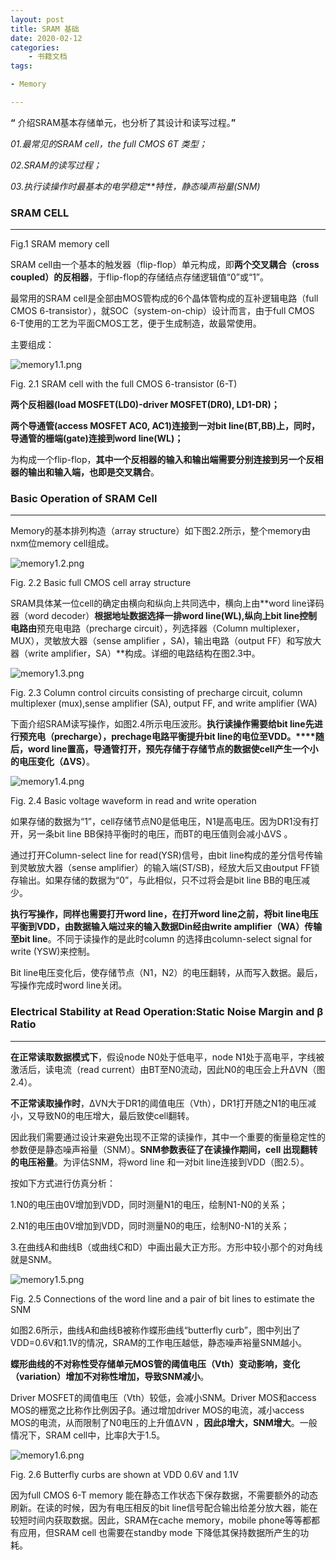 ```yaml
---
layout: post
title: SRAM 基础
date: 2020-02-12
categories:
	- 书籍文档
tags: 

- Memory

---
```




**“** 介绍SRAM基本存储单元，也分析了其设计和读写过程。**”**

*01.最常见的SRAM cell，the full CMOS 6T 类型；*

*02.SRAM的读写过程；*

*03.执行读操作时最基本的电学稳定**特性，静态噪声裕量(SNM)*

<!--more-->

### SRAM CELL

------

Fig.1 SRAM memory cell

SRAM cell由一个基本的触发器（flip-flop）单元构成，即**两个交叉耦合（cross coupled）的反相器**，于flip-flop的存储结点存储逻辑值“0”或“1”。



最常用的SRAM cell是全部由MOS管构成的6个晶体管构成的互补逻辑电路（full CMOS 6-transistor），就SOC（system-on-chip）设计而言，由于full CMOS 6-T使用的工艺为平面CMOS工艺，便于生成制造，故最常使用。



主要组成：

![memory1.1.png](https://i.loli.net/2020/02/27/nZwstNU3l7X1jk9.png)

Fig. 2.1 SRAM cell with the full CMOS 6-transistor (6-T)

**两个反相器(load MOSFET(LD0)-driver MOSFET(DR0), LD1-DR)；**

**两个导通管(access MOSFET AC0, AC1)连接到一对bit line(BT,BB)上，同时，导通管的栅端(gate)连接到word line(WL)；**

为构成一个flip-flop，**其中一个反相器的输入和输出端需要分别连接到另一个反相器的输出和输入端，也即是交叉耦合**。


### Basic Operation of SRAM Cell

------


Memory的基本排列构造（array structure）如下图2.2所示，整个memory由nxm位memory cell组成。



![memory1.2.png](https://i.loli.net/2020/02/27/WFMs2twxDJ1IjO9.png)

Fig. 2.2 Basic full CMOS cell array structure

SRAM具体某一位cell的确定由横向和纵向上共同选中，横向上由**word line译码器（word decoder）**根据地址数据选择一排word line(WL),纵向上bit line控制电路由**预充电电路（precharge circuit），列选择器（Column multiplexer，MUX），灵敏放大器（sense amplifier ，SA)，输出电路（output FF）和写放大器（write amplifier，SA）**构成。详细的电路结构在图2.3中。



![memory1.3.png](https://i.loli.net/2020/02/27/69DFvj1B7X8oMEm.png)

Fig. 2.3 Column control circuits consisting of precharge circuit, column multiplexer (mux),sense amplifier (SA), output FF, and write amplifier (WA)

下面介绍SRAM读写操作，如图2.4所示电压波形。**执行读操作需要给bit line先进行预充电（precharge），prechage电路平衡提升bit line的电位至VDD。****随后，word line置高，导通管打开，预先存储于存储节点的数据使cell产生一个小的电压变化（ΔVS）**。

![memory1.4.png](https://i.loli.net/2020/02/27/zaXEm61eDb2NOdR.png)

Fig. 2.4 Basic voltage waveform in read and write operation

如果存储的数据为“1”，cell存储节点N0是低电压，N1是高电压。因为DR1没有打开，另一条bit line BB保持平衡时的电压，而BT的电压值则会减小ΔVS 。



通过打开Column-select line for read(YSR)信号，由bit line构成的差分信号传输到灵敏放大器（sense amplifier）的输入端(ST/SB)，经放大后又由output FF锁存输出。如果存储的数据为“0”，与此相似，只不过将会是bit line BB的电压减少。



**执行写操作，同样也需要打开word line，在打开word line之前，将bit line电压平衡到VDD，由数据输入端过来的输入数据Din经由write amplifier（WA）传输至bit line**。不同于读操作的是此时column 的选择由column-select signal for write (YSW)来控制。



Bit line电压变化后，使存储节点（N1，N2）的电压翻转，从而写入数据。最后，写操作完成时word line关闭。




### Electrical Stability at Read Operation:Static Noise Margin and β Ratio
------





**在正常读取数据模式下**，假设node N0处于低电平，node N1处于高电平，字线被激活后，读电流（read current）由BT至N0流动，因此N0的电压会上升ΔVN（图2.4）。



**不正常读取操作时**，ΔVN大于DR1的阈值电压（Vth），DR1打开随之N1的电压减小，又导致N0的电压增大，最后致使cell翻转。



因此我们需要通过设计来避免出现不正常的读操作，其中一个重要的衡量稳定性的参数便是静态噪声裕量（SNM）。**SNM参数表征了在读操作期间，cell 出现翻转的电压裕量**。为评估SNM，将word line 和一对bit line连接到VDD（图2.5）。



按如下方式进行仿真分析：

1.N0的电压由0V增加到VDD，同时测量N1的电压，绘制N1-N0的关系；

2.N1的电压由0V增加到VDD，同时测量N0的电压，绘制N0-N1的关系；

3.在曲线A和曲线B（或曲线C和D）中画出最大正方形。方形中较小那个的对角线就是SNM。



![memory1.5.png](https://i.loli.net/2020/02/27/fikUnxgZJH63MQC.png)

Fig. 2.5 Connections of the word line and a pair of bit lines to estimate the SNM

如图2.6所示，曲线A和曲线B被称作蝶形曲线“butterfly curb”，图中列出了VDD=0.6V和1.1V的情况，SRAM的工作电压越低，静态噪声裕量SNM越小。



**蝶形曲线的不对称性受存储单元MOS管的阈值电压（Vth）变动影响，变化（variation）增加不对称性增加，导致SNM减小**。



Driver MOSFET的阈值电压（Vth）较低，会减小SNM。Driver MOS和access MOS的栅宽之比称作比例因子β。通过增加driver MOS的电流，减小access MOS的电流，从而限制了N0电压的上升值ΔVN ，**因此β增大，SNM增大**。一般情况下，SRAM cell中，比率β大于1.5。



![memory1.6.png](https://i.loli.net/2020/02/27/x5yhRZagcfiNmSC.png)

Fig. 2.6 Butterfly curbs are shown at VDD 0.6V and 1.1V

因为full CMOS 6-T memory 能在静态工作状态下保存数据，不需要额外的动态刷新。在读的时候，因为有电压相反的bit line信号配合输出给差分放大器，能在较短时间内获取数据。因此，SRAM在cache memory，mobile phone等等都都有应用，但SRAM cell 也需要在standby mode 下降低其保持数据所产生的功耗。

[^Ref]: *Low power and reliable SRAM memory cell and array design[M]. Springer Science & Business Media, 2011.*
